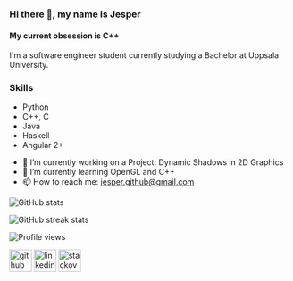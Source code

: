 ### Hi there 👋, my name is Jesper
#### My current obsession is C++

I'm a software engineer student currently studying a Bachelor at Uppsala University. 

### Skills
* Python
* C++, C
* Java
* Haskell
* Angular 2+

- 🔭 I’m currently working on a Project: Dynamic Shadows in 2D Graphics 
- 🌱 I’m currently learning OpenGL and C++ 
- 📫 How to reach me: jesper.github@gmail.com 

![GitHub stats](https://github-readme-stats.vercel.app/api?username=JesperGlas&show_icons=true)  

![GitHub streak stats](https://github-readme-streak-stats.herokuapp.com/?user=JesperGlas)  

![Profile views](https://gpvc.arturio.dev/JesperGlas)  

[<img src='https://cdn.jsdelivr.net/npm/simple-icons@3.0.1/icons/github.svg' alt='github' height='40'>](https://github.com/JesperGlas)  [<img src='https://cdn.jsdelivr.net/npm/simple-icons@3.0.1/icons/linkedin.svg' alt='linkedin' height='40'>](https://www.linkedin.com/in/jesper-glas-b51b6b198/)  [<img src='https://cdn.jsdelivr.net/npm/simple-icons@3.0.1/icons/stackoverflow.svg' alt='stackoverflow' height='40'>](https://stackoverflow.com/users/12502042/jesper)  
